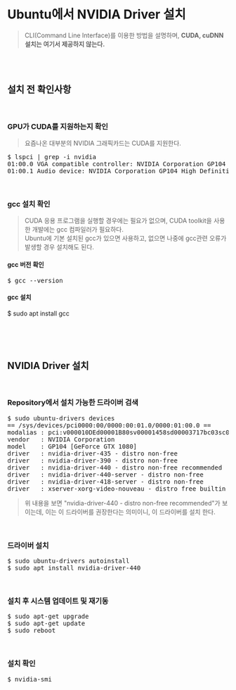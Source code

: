 # Ubuntu에서 NVIDIA Driver 설치
> CLI(Command Line Interface)를 이용한 방법을 설명하며, **CUDA, cuDNN 설치는 여기서 제공하지 않는다.**

</br></br>


## 설치 전 확인사항
</br>

### GPU가 CUDA를 지원하는지 확인
> 요즘나온 대부분의 NVIDIA 그래픽카드는 CUDA를 지원한다.
<pre>$ lspci | grep -i nvidia
01:00.0 VGA compatible controller: NVIDIA Corporation GP104 [GeForce GTX 1080] (rev a1)
01:00.1 Audio device: NVIDIA Corporation GP104 High Definition Audio Controller (rev a1)</pre>
</br>

### gcc 설치 확인
> CUDA 응용 프로그램을 실행할 경우에는 필요가 없으며, CUDA toolkit을 사용한 개발에는 gcc 컴파일러가 필요하다.</br>
> Ubuntu에 기본 설치된 gcc가 있으면 사용하고, 없으면 나중에 gcc관련 오류가 발생할 경우 설치해도 된다.
#### gcc 버전 확인
<pre>$ gcc --version</pre>
#### gcc 설치
<per>$ sudo apt install gcc</pre>

</br></br></br>


## NVIDIA Driver 설치
</br>

### Repository에서 설치 가능한 드라이버 검색
<pre>$ sudo ubuntu-drivers devices
== /sys/devices/pci0000:00/0000:00:01.0/0000:01:00.0 ==
modalias : pci:v000010DEd00001B80sv00001458sd00003717bc03sc00i00
vendor   : NVIDIA Corporation
model    : GP104 [GeForce GTX 1080]
driver   : nvidia-driver-435 - distro non-free
driver   : nvidia-driver-390 - distro non-free
driver   : nvidia-driver-440 - distro non-free recommended
driver   : nvidia-driver-440-server - distro non-free
driver   : nvidia-driver-418-server - distro non-free
driver   : xserver-xorg-video-nouveau - distro free builtin</pre>
> 위 내용을 보면 "nvidia-driver-440 - distro non-free recommended"가 보이는데, 이는 이 드라이버를 권장한다는 의미이니, 이 드라이버를 설치 한다.
</br>

### 드라이버 설치
<pre>$ sudo ubuntu-drivers autoinstall
$ sudo apt install nvidia-driver-440</pre>
</br>

### 설치 후 시스템 업데이트 및 재기동
<pre>$ sudo apt-get upgrade
$ sudo apt-get update
$ sudo reboot</pre>
</br>

### 설치 확인
<pre>$ nvidia-smi</pre>
